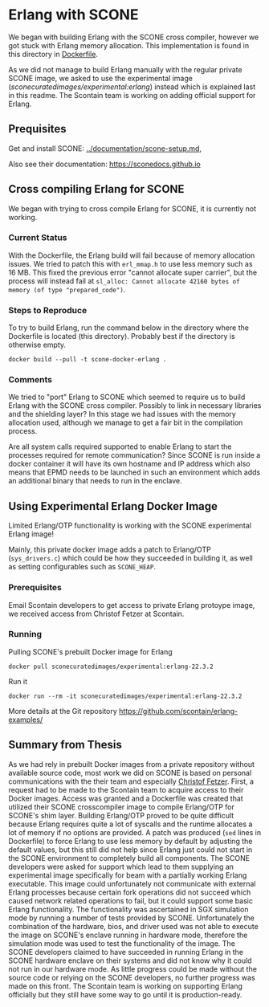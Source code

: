 # Erlang with SCONE

We began with building Erlang with the SCONE cross compiler, however we got stuck with Erlang memory allocation. This implementation is found in this directory in [Dockerfile](Dockerfile).

As we did not manage to build Erlang manually with the regular private SCONE image, we asked to use the experimental image (_sconecuratedimages/experimental:erlang_) instead which is explained last in this readme. The Scontain team is working on adding official support for Erlang.


## Prequisites

Get and install SCONE: [../documentation/scone-setup.md](../documentation/scone-setup.md),

Also see their documentation: <https://sconedocs.github.io>

## Cross compiling Erlang for SCONE 

We began with trying to cross compile Erlang for SCONE, it is currently not working.

### Current Status

With the Dockerfile, the Erlang build will fail because of memory allocation issues.
We tried to patch this with `erl_mmap.h` to use less memory such as 16 MB.
This fixed the previous error "cannot allocate super carrier", but the process will instead fail at `sl_alloc: Cannot allocate 42160 bytes of memory (of type "prepared_code")`.

### Steps to Reproduce

To try to build Erlang, run the command below in the directory where the Dockerfile is located (this directory).
Probably best if the directory is otherwise empty.

`docker build --pull -t scone-docker-erlang .`




### Comments

We tried to "port" Erlang to SCONE which seemed to require us to build Erlang with the SCONE cross compiler.
Possibly to link in necessary libraries and the shielding layer?
In this stage we had issues with the memory allocation used, although we manage to get a fair bit in the compilation process.

Are all system calls required supported to enable Erlang to start the processes required for remote communication?
Since SCONE is run inside a docker container it will have its own hostname and IP address which also means that EPMD needs to be launched in such an environment which adds an additional binary that needs to run in the enclave.

## Using Experimental Erlang Docker Image

Limited Erlang/OTP functionality is working with the SCONE experimental Erlang image!

Mainly, this private docker image adds a patch to Erlang/OTP (`sys_drivers.c`) which could be how they succeeded in building it, as well as setting configurables such as `SCONE_HEAP`.

### Prerequisites

Email Scontain developers to get access to private Erlang protoype image, we received access from Christof Fetzer at Scontain.

### Running

Pulling SCONE's prebuilt Docker image for Erlang

```
docker pull sconecuratedimages/experimental:erlang-22.3.2
```

Run it

```
docker run --rm -it sconecuratedimages/experimental:erlang-22.3.2
```

More details at the Git repository https://github.com/scontain/erlang-examples/

## Summary from Thesis

As we had rely in prebuilt Docker images from a private repository without available
source code, most work we did on SCONE is based on personal communications with
the their team and especially [Christof Fetzer](https://github.com/christoffetzer).
First, a request had to be made to
the Scontain team to acquire access to their Docker images. Access was granted and
a Dockerfile was created that utilized their SCONE crosscompiler image to compile
Erlang/OTP for SCONE's shim layer. Building Erlang/OTP proved to be quite difficult
because Erlang requires quite a lot of syscalls and the runtime allocates a lot
of memory if no options are provided. A patch was produced (`sed` lines in Dockerfile)
to force Erlang to use
less memory by default by adjusting the default values, but this still did not help
since Erlang just could not start in the SCONE environment to completely build all
components. The SCONE developers were asked for support which lead to them supplying
an experimental image specifically for beam with a partially working Erlang
executable. This image could unfortunately not communicate with external Erlang
processes because certain fork operations did not succeed which caused network
related operations to fail, but it could support some basic Erlang functionality.
The functionality was ascertained in SGX simulation mode by running a number of tests
provided by SCONE. Unfortunately the combination of the hardware, bios, and
driver used was not able to execute the image on SCONE's enclave running in hardware
mode, therefore the simulation mode was used to test the functionality of the
image. The SCONE developers claimed to have succeeded in running Erlang in the
SCONE hardware enclave on their systems and did not know why it could not run
in our hardware mode. As little progress could be made without the source code or
relying on the SCONE developers, no further progress was made on this front.
The Scontain team is working on supporting Erlang officially but they still have some
way to go until it is production-ready.
